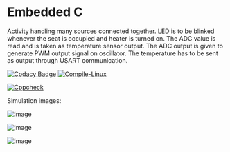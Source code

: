 # Embedded C

Activity handling many sources connected together. LED is to be blinked whenever the seat is occupied and heater is turned on. The ADC value is read and is taken as temperature sensor output. The ADC output is given to generate PWM output signal on oscillator. The temperature has to be sent as output through USART communication.

[![Codacy Badge](https://api.codacy.com/project/badge/Grade/19aa84b5ec0c4c06ae8f34d2f14e296c)](https://app.codacy.com/gh/ShreyaGP/EmbeddedC?utm_source=github.com&utm_medium=referral&utm_content=ShreyaGP/EmbeddedC&utm_campaign=Badge_Grade_Settings)
[![Compile-Linux](https://github.com/ShreyaGP/EmbeddedC/actions/workflows/compile.yml/badge.svg)](https://github.com/ShreyaGP/EmbeddedC/actions/workflows/compile.yml)

[![Cppcheck](https://github.com/ShreyaGP/EmbeddedC/actions/workflows/code_quality.yml/badge.svg)](https://github.com/ShreyaGP/EmbeddedC/actions/workflows/code_quality.yml)


Simulation images:

![image](https://user-images.githubusercontent.com/80441889/116573587-90eb6a80-a92a-11eb-963a-a2346a5ff8db.png)


![image](https://user-images.githubusercontent.com/80441889/116573734-b1b3c000-a92a-11eb-830f-d1456ebc165d.png)


![image](https://user-images.githubusercontent.com/80441889/116573770-ba0bfb00-a92a-11eb-9e21-cee0dc56f1b3.png)
